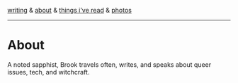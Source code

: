 [writing](index.md) & [about](about.md) & [things i've read](books.md) & [photos](http://vsco.co/brookshelley/images/1)

---

# About
A noted sapphist, Brook travels often, writes, and speaks about
queer issues, tech, and witchcraft.

